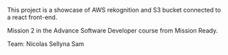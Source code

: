This project is a showcase of AWS rekognition and S3 bucket connected to a react front-end.

Mission 2 in the Advance Software Developer course from Mission Ready. 

Team:
Nicolas
Sellyna
Sam
